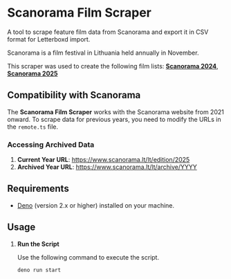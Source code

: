 # Scanorama Film Scraper

A tool to scrape feature film data from Scanorama and export it in CSV format
for Letterboxd import.

Scanorama is a film festival in Lithuania held annually in November.

This scraper was used to create the following film lists:
**[Scanorama 2024](https://letterboxd.com/mat2s/list/scanorama-2024/)**, **[Scanorama 2025](https://letterboxd.com/mat2s/list/scanorama-2025/)**

## Compatibility with Scanorama

The **Scanorama Film Scraper** works with the Scanorama website from 2021
onward. To scrape data for previous years, you need to modify the URLs in the
`remote.ts` file.

### Accessing Archived Data

1. **Current Year URL**: https://www.scanorama.lt/lt/edition/2025
2. **Archived Year URL**: https://www.scanorama.lt/lt/archive/YYYY

## Requirements

- [Deno](https://deno.com/) (version 2.x or higher) installed on your machine.

## Usage

1. **Run the Script**

   Use the following command to execute the script.

   ```bash
   deno run start
   ```

